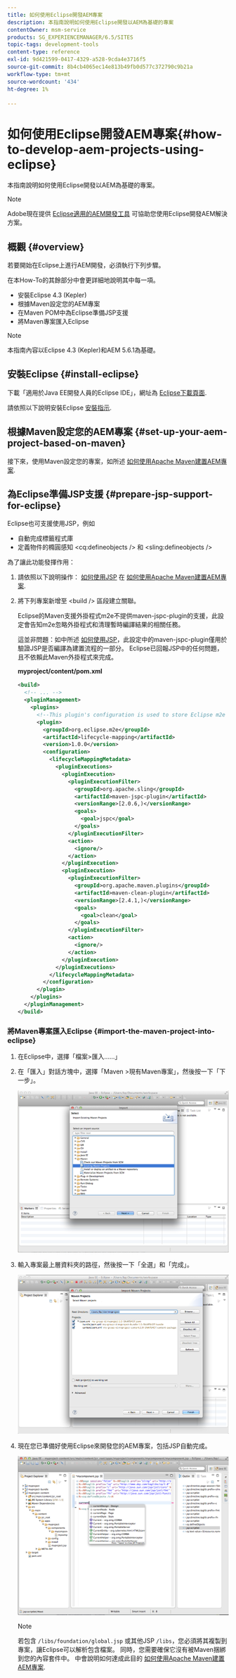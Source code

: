 ```yaml
---
title: 如何使用Eclipse開發AEM專案
description: 本指南說明如何使用Eclipse開發以AEM為基礎的專案
contentOwner: msm-service
products: SG_EXPERIENCEMANAGER/6.5/SITES
topic-tags: development-tools
content-type: reference
exl-id: 9d421599-0417-4329-a528-9cda4e3716f5
source-git-commit: 8b4cb4065ec14e813b49fb0d577c372790c9b21a
workflow-type: tm+mt
source-wordcount: '434'
ht-degree: 1%

---
```


# 如何使用Eclipse開發AEM專案{#how-to-develop-aem-projects-using-eclipse}

本指南說明如何使用Eclipse開發以AEM為基礎的專案。

>[!NOTE]
>
>Adobe現在提供 [Eclipse適用的AEM開發工具](/help/sites-developing/aem-eclipse.md) 可協助您使用Eclipse開發AEM解決方案。

## 概觀 {#overview}

若要開始在Eclipse上進行AEM開發，必須執行下列步驟。

在本How-To的其餘部分中會更詳細地說明其中每一項。

* 安裝Eclipse 4.3 (Kepler)
* 根據Maven設定您的AEM專案
* 在Maven POM中為Eclipse準備JSP支援
* 將Maven專案匯入Eclipse

>[!NOTE]
>
>本指南內容以Eclipse 4.3 (Kepler)和AEM 5.6.1為基礎。

## 安裝Eclipse {#install-eclipse}

下載「適用於Java EE開發人員的Eclipse IDE」，網址為 [Eclipse下載頁面](https://www.eclipse.org/downloads/).

請依照以下說明安裝Eclipse [安裝指示](https://wiki.eclipse.org/Eclipse/Installation).

## 根據Maven設定您的AEM專案 {#set-up-your-aem-project-based-on-maven}

接下來，使用Maven設定您的專案，如所述 [如何使用Apache Maven建置AEM專案](/help/sites-developing/ht-projects-maven.md).

## 為Eclipse準備JSP支援 {#prepare-jsp-support-for-eclipse}

Eclipse也可支援使用JSP，例如

* 自動完成標籤程式庫
* 定義物件的橢圓感知 &lt;cq:defineobjects /> 和 &lt;sling:defineobjects />

為了讓此功能發揮作用：

1. 請依照以下說明操作： [如何使用JSP](/help/sites-developing/ht-projects-maven.md#how-to-work-with-jsps) 在 [如何使用Apache Maven建置AEM專案](/help/sites-developing/ht-projects-maven.md).
1. 將下列專案新增至 &lt;build /> 區段建立關聯。

   Eclipse的Maven支援外掛程式m2e不提供maven-jspc-plugin的支援，此設定會告知m2e忽略外掛程式和清理暫時編譯結果的相關任務。

   這並非問題：如中所述 [如何使用JSP](/help/sites-developing/ht-projects-maven.md#how-to-work-with-jsps)，此設定中的maven-jspc-plugin僅用於驗證JSP是否編譯為建置流程的一部分。 Eclipse已回報JSP中的任何問題，且不依賴此Maven外掛程式來完成。

   **myproject/content/pom.xml**

   ```xml
   <build>
     <!-- ... -->
     <pluginManagement>
       <plugins>
         <!--This plugin's configuration is used to store Eclipse m2e settings only. It has no influence on the Maven build itself.-->
         <plugin>
           <groupId>org.eclipse.m2e</groupId>
           <artifactId>lifecycle-mapping</artifactId>
           <version>1.0.0</version>
           <configuration>
             <lifecycleMappingMetadata>
               <pluginExecutions>
                 <pluginExecution>
                   <pluginExecutionFilter>
                     <groupId>org.apache.sling</groupId>
                     <artifactId>maven-jspc-plugin</artifactId>
                     <versionRange>[2.0.6,)</versionRange>
                     <goals>
                       <goal>jspc</goal>
                     </goals>
                   </pluginExecutionFilter>
                   <action>
                     <ignore/>
                   </action>
                 </pluginExecution>
                 <pluginExecution>
                   <pluginExecutionFilter>
                     <groupId>org.apache.maven.plugins</groupId>
                     <artifactId>maven-clean-plugin</artifactId>
                     <versionRange>[2.4.1,)</versionRange>
                     <goals>
                       <goal>clean</goal>
                     </goals>
                   </pluginExecutionFilter>
                   <action>
                     <ignore/>
                   </action>
                 </pluginExecution>
               </pluginExecutions>
             </lifecycleMappingMetadata>
           </configuration>
         </plugin>
       </plugins>
     </pluginManagement>
   </build>
   ```

### 將Maven專案匯入Eclipse {#import-the-maven-project-into-eclipse}

1. 在Eclipse中，選擇「檔案>匯入……」
1. 在「匯入」對話方塊中，選擇「Maven >現有Maven專案」，然後按一下「下一步」。

   ![chlimage_1-41](assets/chlimage_1-41a.png)

1. 輸入專案最上層資料夾的路徑，然後按一下「全選」和「完成」。

   ![chlimage_1-42](assets/chlimage_1-42a.png)

1. 現在您已準備好使用Eclipse來開發您的AEM專案，包括JSP自動完成。

   ![chlimage_1-43](assets/chlimage_1-43a.png)

   >[!NOTE]
   >
   >若包含 `/libs/foundation/global.jsp` 或其他JSP `/libs`，您必須將其複製到專案，讓Eclipse可以解析包含檔案。 同時，您需要確保它沒有被Maven捆綁到您的內容套件中。 中會說明如何達成此目的 [如何使用Apache Maven建置AEM專案](/help/sites-developing/ht-projects-maven.md).
